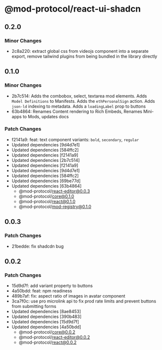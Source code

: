 # @mod-protocol/react-ui-shadcn

## 0.2.0

### Minor Changes

- 2c8a220: extract global css from videojs component into a separate export, remove tailwind plugins from being bundled in the library directly

## 0.1.0

### Minor Changes

- 2b7c514: Adds the combobox, select, textarea mod elements. Adds `Model Definitions` to Manifests. Adds the `ethPersonalSign` action. Adds `json-ld` indexing to metadata. Adds a `loadingLabel` prop to buttons
- 63b4864: Renames Content rendering to Rich Embeds, Renames Mini-apps to Mods, updates docs

### Patch Changes

- f2141a9: feat: text component variants: `bold`, `secondary`, `regular`
- Updated dependencies [9d4d7e1]
- Updated dependencies [584ffc2]
- Updated dependencies [f2141a9]
- Updated dependencies [2b7c514]
- Updated dependencies [f2141a9]
- Updated dependencies [9d4d7e1]
- Updated dependencies [584ffc2]
- Updated dependencies [69be77d]
- Updated dependencies [63b4864]
  - @mod-protocol/react-editor@0.0.3
  - @mod-protocol/core@0.1.0
  - @mod-protocol/react@0.1.0
  - @mod-protocol/mod-registry@0.1.0

## 0.0.3

### Patch Changes

- 21bedde: fix shadcdn bug

## 0.0.2

### Patch Changes

- 15d9d7f: add variant property to buttons
- 4a50bdd: feat: npm readiness
- 489b7af: fix: aspect ratio of images in avatar component
- 3ca7f0c: use pro microlink api to fix prod rate limits and prevent buttons from submitting forms
- Updated dependencies [8ae8453]
- Updated dependencies [390b483]
- Updated dependencies [15d9d7f]
- Updated dependencies [4a50bdd]
  - @mod-protocol/core@0.0.2
  - @mod-protocol/react-editor@0.0.2
  - @mod-protocol/react@0.0.2
